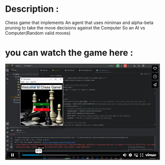 # Description :
Chess game that implements An agent that uses minimax and alpha-beta pruning to take the move decisions against the Computer
So an AI vs Computer(Random valid moves)

# you can watch the game here : 


[![Video Title](https://github.com/mohamed255255/Chess-Game/blob/master/thumbnail.png)](https://vimeo.com/manage/videos/874039753/privacy)
